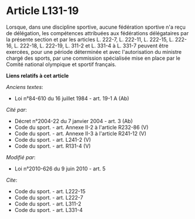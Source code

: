 # Article L131-19

Lorsque, dans une discipline sportive, aucune fédération sportive n'a reçu de délégation, les compétences attribuées aux
fédérations délégataires par la présente section et par les articles L. 222-7, L. 222-11, L. 222-15, L. 222-16, L. 222-18, L.
222-19, L. 311-2 et L. 331-4 à L. 331-7 peuvent être exercées, pour une période déterminée et avec l'autorisation du ministre
chargé des sports, par une commission spécialisée mise en place par le Comité national olympique et sportif français.

**Liens relatifs à cet article**

_Anciens textes_:

  - Loi n°84-610 du 16 juillet 1984 - art. 19-1 A (Ab)

_Cité par_:

  - Décret n°2004-22 du 7 janvier 2004 - art. 3 (Ab)
  - Code du sport. - art. Annexe II-2 à l'article R232-86 (V)
  - Code du sport. - art. Annexe II-3 à l'article R241-12 (V)
  - Code du sport. - art. L241-2 (V)
  - Code du sport. - art. R131-4 (V)

_Modifié par_:

  - Loi n°2010-626 du 9 juin 2010 - art. 5

_Cite_:

  - Code du sport. - art. L222-15
  - Code du sport. - art. L222-7
  - Code du sport. - art. L311-2
  - Code du sport. - art. L331-4
